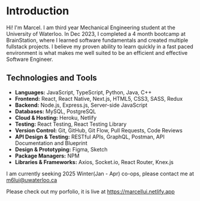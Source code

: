 # Introduction
Hi! I'm Marcel. I am third year Mechanical Engineering student at the University of Waterloo. In Dec 2023, I completed a 4 month bootcamp at BrainStation, where I learned software fundamentals and created multiple fullstack projects. I believe my proven ability to learn quickly in a fast paced environment is what makes me well suited to be an efficient and effective Software Engineer.     

## Technologies and Tools 
- **Languages:** JavaScript, TypeScript, Python, Java, C++
- **Frontend:** React, React Native, Next.js, HTML5, CSS3, SASS, Redux
- **Backend:** Node.js, Express.js, Server-side JavaScript
- **Databases:** MySQL, PostgreSQL
- **Cloud & Hosting:**  Heroku, Netlify
- **Testing:** React Testing, React Testing Library
- **Version Control:** Git, GitHub, Git Flow, Pull Requests, Code Reviews
- **API Design & Testing:** RESTful APIs, GraphQL, Postman, API Documentation and Blueprint
- **Design & Prototyping:** Figma, Sketch
- **Package Managers:** NPM 
- **Libraries & Frameworks:** Axios, Socket.io, React Router, Knex.js

I am currently seeking 2025 Winter(Jan - Apr) co-ops, please contact me at m6lui@uwaterloo.ca

Please check out my porfolio, it is live at https://marcellui.netlify.app
